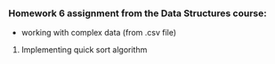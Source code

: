 ### **Homework 6 assignment from the Data Structures course:**
- working with complex data (from .csv file)
1. Implementing quick sort algorithm
